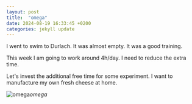 ```yaml
---
layout: post
title:  "omega"
date: 2024-08-19 16:33:45 +0200
categories: jekyll update
---
```


I went to swim to Durlach. It was almost empty. It was a good training.   

This week I am going to work around 4h/day. I need to reduce the extra time.   

Let's invest the additional free time for some experiment. I want to manufacture my own fresh cheese at home.  




![omega](https://lh3.googleusercontent.com/pw/AP1GczNqK5-4IH9l_CqR3Ltwx8kNSxA9KjYI8PXTQSc31l4c5cHlDNdUElp-eZfQTu-AUjgi-4hfrnyhYTyeTRnGF45YWfH5RbuMmV8SebWRHlvuJuqDwEE=w0)*omega*&nbsp;



[jekyll-docs]: https://jekyllrb.com/docs/home
[jekyll-gh]:   https://github.com/jekyll/jekyll
[jekyll-talk]: https://talk.jekyllrb.com/
